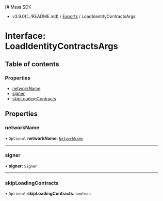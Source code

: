 [# Masa SDK
 - v3.9.0](../README.md) / [Exports](../modules.md) / LoadIdentityContractsArgs

# Interface: LoadIdentityContractsArgs

## Table of contents

### Properties

- [networkName](LoadIdentityContractsArgs.md#networkname)
- [signer](LoadIdentityContractsArgs.md#signer)
- [skipLoadingContracts](LoadIdentityContractsArgs.md#skiploadingcontracts)

## Properties

### networkName

• `Optional` **networkName**: [`NetworkName`](../modules.md#networkname)

___

### signer

• **signer**: `Signer`

___

### skipLoadingContracts

• `Optional` **skipLoadingContracts**: `boolean`
